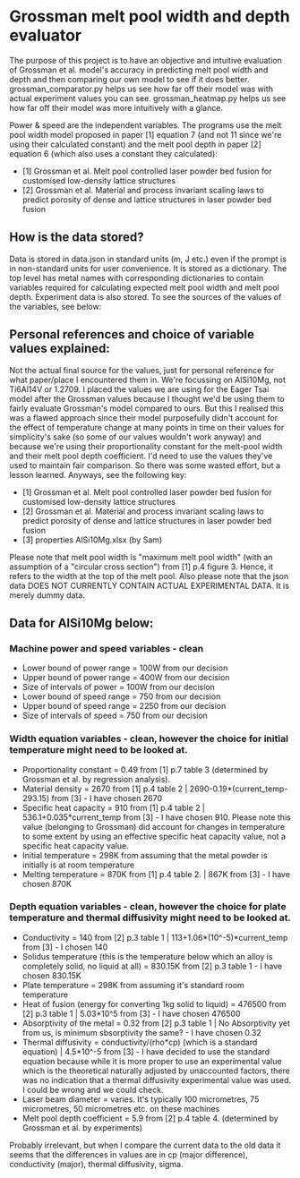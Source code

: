 # Grossman melt pool width and depth evaluator
The purpose of this project is to have an objective and intuitive evaluation of Grossman et al. model's accuracy in predicting melt pool width and depth and then comparing our own model to see if it does better. grossman_comparator.py helps us see how far off their model was with actual experiment values you can see. grossman_heatmap.py helps us see how far off their model was more intuitively with a glance. 

Power & speed are the independent variables. The programs use the melt pool width model proposed in paper [1] equation 7 (and not 11 since we're using their calculated constant) and the melt pool depth in paper [2] equation 6 (which also uses a constant they calculated): 
- [1] Grossman et al. Melt pool controlled laser powder bed fusion for customised low-density lattice structures
- [2] Grossman et al. Material and process invariant scaling laws to predict porosity of dense and lattice structures in laser powder bed fusion

## How is the data stored? 
Data is stored in data.json in standard units (m, J etc.) even if the prompt is in non-standard units for user convenience. It is stored as a dictionary. The top level has metal names with corresponding dictionaries to contain variables required for calculating expected melt pool width and melt pool depth. Experiment data is also stored. To see the sources of the values of the variables, see below:

## Personal references and choice of variable values explained:
Not the actual final source for the values, just for personal reference for what paper/place I encountered them in. We're focussing on AlSi10Mg, not Ti6Al14V or 1.2709. I placed the values we are using for the Eager Tsai model after the Grossman values because I thought we'd be using them to fairly evaluate Grossman's model compared to ours. But this I realised this was a flawed approach since their model purposefully didn't account for the effect of temperature change at many points in time on their values for simplicity's sake (so some of our values wouldn't work anyway) and because we're using their proportionality constant for the melt-pool width and their melt pool depth coefficient. I'd need to use the values they've used to maintain fair comparison. So there was some wasted effort, but a lesson learned. Anyways, see the following key:
- [1] Grossman et al. Melt pool controlled laser powder bed fusion for customised low-density lattice structures
- [2] Grossman et al. Material and process invariant scaling laws to predict porosity of dense and lattice structures in laser powder bed fusion
- [3] properties AlSi10Mg.xlsx (by Sam)

Please note that melt pool width is "maximum melt pool width" (with an assumption of a "circular cross section") from [1] p.4 figure 3. Hence, it refers to the width at the top of the melt pool.
Also please note that the json data DOES NOT CURRENTLY CONTAIN ACTUAL EXPERIMENTAL DATA. It is merely dummy data. 

## Data for AlSi10Mg below: 
### Machine power and speed variables - clean
- Lower bound of power range = 100W from our decision 
- Upper bound of power range = 400W from our decision
- Size of intervals of power = 100W from our decision
- Lower bound of speed range = 750 from our decision
- Upper bound of speed range = 2250 from our decision
- Size of intervals of speed = 750 from our decision 

### Width equation variables - clean, however the choice for initial temperature might need to be looked at. 
- Proportionality constant = 0.49 from [1] p.7 table 3 (determined by Grossman et al. by regression analysis). 
- Material density = 2670 from [1] p.4 table 2 | 2690-0.19\*(current_temp-293.15) from [3] - I have chosen 2670 
- Specific heat capacity = 910 from [1] p.4 table 2 |  536.1+0.035\*current_temp from [3] - I have chosen 910. Please note this value (belonging to Grossman) did account for changes in temperature to some extent by using an effective specific heat capacity value, not a specific heat capacity value. 
- Initial temperature = 298K from assuming that the metal powder is initially is at room temperature 
- Melting temperature = 870K from [1] p.4 table 2.  | 867K from [3] - I have chosen 870K

### Depth equation variables - clean, however the choice for plate temperature and thermal diffusivity might need to be looked at. 
- Conductivity = 140 from [2] p.3 table 1 | 113+1.06\*(10^-5)\*current_temp from [3] - I chosen 140
- Solidus temperature (this is the temperature below which an alloy is completely solid, no liquid at all) = 830.15K from [2] p.3 table 1 - I have chosen 830.15K
- Plate temperature = 298K from assuming it's standard room temperature
- Heat of fusion (energy for converting 1kg solid to liquid) = 476500 from [2] p.3 table 1 | 5.03\*10^5 from [3] - I have chosen 476500
- Absorptivity of the metal = 0.32 from [2] p.3 table 1 | No Absorptivity yet from us, is minimum sbsorptivity the same? - I have chosen 0.32
- Thermal diffusivity = conductivity/(rho\*cp) (which is a standard equation) | 4.5\*10^-5 from [3] - I have decided to use the standard equation because while it is more proper to use an experimental value which is the theoretical naturally adjusted by unaccounted factors, there was no indication that a thermal diffusivity experimental value was used. I could be wrong and we could check.  
- Laser beam diameter = varies. It's typically 100 micrometres, 75 micrometres, 50 micrometres etc. on these machines 
- Melt pool depth coefficient = 5.9 from [2] p.4 table 4. (determined by Grossman et al. by experiments)

Probably irrelevant, but when I compare the current data to the old data it seems that the differences in values are in cp (major difference), conductivity (major), thermal diffusivity, sigma. 